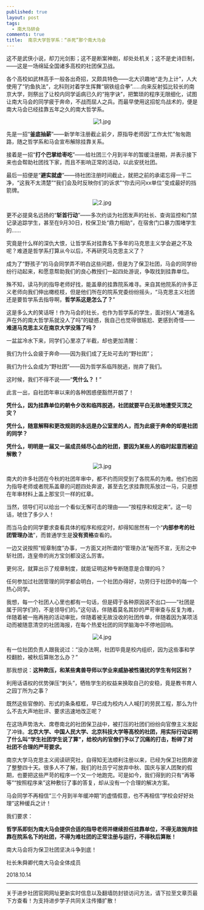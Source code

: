 ```yaml
---
published: true
layout: post
tags:
  - 南大马研会
comments: true
title:  南京大学哲学系：“杀死”那个南大马会 
---
```


这不是武侠小说，却刀光剑影；这不是断案神剧，却处处机关；这不是史诗巨制，——这是一场绵延全国诸多高校的社团保卫战。

各个高校如武林高手一般各出奇招，又颇具特色——北大识趣地“走为上计”，人大使用了“钓鱼执法”，北科则对着学生挥舞“钢铁组合拳”……向来反射弧比较长的南京大学，则祭出了让校内同学诟病已久的“拖字诀”，把繁琐的程序无限细化，试图让南大马会的同学疲于奔命，不战而屈人之兵。而最早使用这招鸵鸟战术的，便是南大马会已经挂靠五年之久的南大哲学系。

<p align="center"><img src="https://i.loli.net/2018/10/14/5bc33ebb4cf36.jpg" alt="1.jpg" title="1.jpg" /></p>

先是一招“**釜底抽薪**”——新学年注册截止前夕，原指导老师因“工作太忙”匆匆跑路，随之哲学系和马会宣布解除挂靠关系。

接着是一招“**打个巴掌给枣吃**”——给社团三个月到半年的暂缓注册期，并表示接下来也会帮助社团找下家，而且不影响正常的活动，以此安抚社团。

最后一招便是“**避实就虚**”——待社团注册时间截止，就把之前的承诺忘得一干二净，“这我不太清楚”“我们会及时反映你们的诉求”“你去问问xx单位”变成最好的挡箭牌。

<p align="center"><img src="https://i.loli.net/2018/10/14/5bc33ebcb196f.jpg" alt="2.jpg" title="2.jpg" /></p>

更不必提臭名远扬的“**斩首行动**”——多次约谈为社团发声的社长、查询监控和门禁记录追踪学生，甚至在9月30日，校保卫处“鼎力相助”，在宿舍门口暴力围堵学生的……

究竟是什么样的深仇大恨，让哲学系对挂靠名下多年的马克思主义学会避之不及呢？难道是哲学系打算从今以后，不再研究马克思主义了？

成为了“野孩子”的马会同学弄不明白这些问题，但是为了保卫社团，马会的同学纷纷行动起来，和愿意帮助我们的良心教授们一起四处游说，争取找到挂靠单位。

殊不知，读马列的指导老师好找，能盖章的挂靠院系难寻。来自其他院系的许多正义老师向我们伸出橄榄枝，但是他们所在的院系党委纷纷摇头，“马克思主义社团还是要哲学系去指导啊，**哲学系这是怎么了？**”

这是多么大的笑话呀！作为马会的社长，也作为哲学系的学生，面对别人“难道名声在外的南大哲学系就没人了吗”的疑惑，我自己也觉得很尴尬、更感到奇怪——**难道马克思主义在南京大学没落了吗？**


一盆盆冷水下来，同学们心里凉了半截，却也更加清醒：

我们为什么会疲于奔命——因为我们成了无处可去的“野社团”；

我们为什么会成为“野社团”——因为哲学系临阵脱逃，抛弃了我们。

这时候，我们不得不说——“**凭什么？！**”

此言一出，自社团年审以来的各种困惑便豁然开朗了！

**凭什么，因为挂靠单位的朝令夕改和临阵脱逃，社团就要平白无故地遭受灭顶之灾？**

**凭什么，随意解释和更改规则的永远是办公室里的人，而为此疲于奔命的却是社团的同学？**

**凭什么，明明是一届又一届成员倾尽心血的社团，要因为某些人的临时起意而被迫解散？**

<p align="center"><img src="https://i.loli.net/2018/10/14/5bc33ebd84b6f.jpg" alt="3.jpg" title="3.jpg" /></p>


南大的许多社团在今秋的社团年审中，都不约而同受到了各院系的为难。他们也因为指导老师或者院系盖章的问题四处奔波，甚至去乞求挂靠院系放过一马，只是想在年审材料上盖上那宝贝一样的红章。

当然，领导们可以给出一个看似无懈可击的理由——“按程序和规定来”。这一句话，唬住了多少人！

而当马会的同学要求查看具体的程序和规定时，却得知居然有一个“**内部参考的社团管理办法**”，而普通学生是**没有资格**查看的。

一边又说按照“规章制度”办事，一方面又对所谓的“管理办法”秘而不宣，无形之中斩社团，连皇帝的尚方宝剑都没这么厉害。

更何况，就算出示了规章制度，就能证明这种专断随意是合理的吗？

任何参加过社团管理的同学都会明白，一个社团办得好，功劳归于社团中的每一个热心同学。

我想，每一个社团人心里也都有一句话，但是碍于各种原因说不出口——“社团是属于同学们的，不是领导们的。”这句话，伴随着莫名其妙的严苛审查与反复为难，伴随着被一拖再拖的活动审批，伴随着被无故没收的社团传单，伴随着因为某项活动而被随意清空的社团海报，在每个热爱社团的同学脑海中不停地回响。

<p align="center"><img src="https://i.loli.net/2018/10/14/5bc33ebdbb5a2.jpg" alt="4.jpg" title="4.jpg" /></p>

有一位社团负责人跟我说过：“没办法啊，社团毕竟是校内组织，因为这些事和学校翻脸，被秋后算账怎么办？”

那我想说：**这种欺压，和某些禽兽导师以学业来威胁被性骚扰的学生有何区别？**

利用话语权的优势弹压“刺头”，牺牲学生的权益来换取自己的安稳，竟是教书育人之园丁所为之事？

既然这些官僚的、形式的条条框框，早已成为校内人人喊打的劳民工程，那么为什么不去大声地批评、要求迅速地改正呢？

在这场声势浩大、席卷南北的社团保卫战中，被打压的社团们纷纷向官僚主义发起了冲锋。**北京大学、中国人民大学、北京科技大学等高校的社团，用实际行动证明了什么叫“学生社团学生说了算”，给校内的官僚们予以了沉痛的打击，粉碎了对社团不合理的严苛要求。**

南京大学马克思主义阅读研究社，自得知无法顺利注册以来，已经为保卫社团奔波了整整四十天。很多人不了解，我们的社员宁可放弃中秋、国庆与家人团聚的假期，也要把这些严苛的程序一个又一个地跑完。可是如今，我们得到的只有“再等等”“按照程序来”这种敷衍了事的答复，却从没有一个合理的解决方案。

马会同学不再相信“三个月到半年缓冲期”的虚情假意，也不再相信“学校会好好处理”这种缓兵之计！

我们要求：

**哲学系即刻为南大马会提供合适的指导老师并继续担任挂靠单位，不得无故抛弃挂靠在院系名下的社团，不得为难社团的正常注册与运行，不得秋后算账！**

南大马会将为保卫社团坚决斗争到底！

社长朱舜卿代南大马会全体成员

2018.10.14

---
关于进步社团官网网址更新实时信息以及翻墙防封锁访问方法，请下拉至文章页最下方查看！为支持进步学子共同关注传播扩散！
